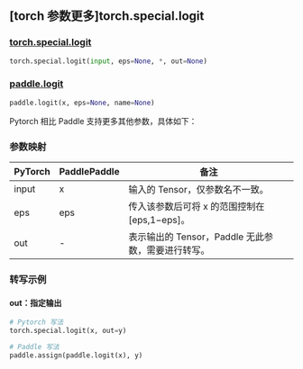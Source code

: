 ## [torch 参数更多]torch.special.logit

### [torch.special.logit](https://pytorch.org/docs/stable/special.html#torch.special.logit)

```python
torch.special.logit(input, eps=None, *, out=None)
```

### [paddle.logit](https://www.paddlepaddle.org.cn/documentation/docs/zh/develop/api/paddle/logit_cn.html)

```python
paddle.logit(x, eps=None, name=None)
```

Pytorch 相比 Paddle 支持更多其他参数，具体如下：

### 参数映射

| PyTorch | PaddlePaddle | 备注                                               |
| ------- | ------------ | -------------------------------------------------- |
| input   | x            | 输入的 Tensor，仅参数名不一致。                |
| eps     | eps          | 传入该参数后可将 x 的范围控制在 [eps,1−eps]。      |
| out     | -            | 表示输出的 Tensor，Paddle 无此参数，需要进行转写。 |

### 转写示例

#### out：指定输出

```python
# Pytorch 写法
torch.special.logit(x, out=y)

# Paddle 写法
paddle.assign(paddle.logit(x), y)
```
